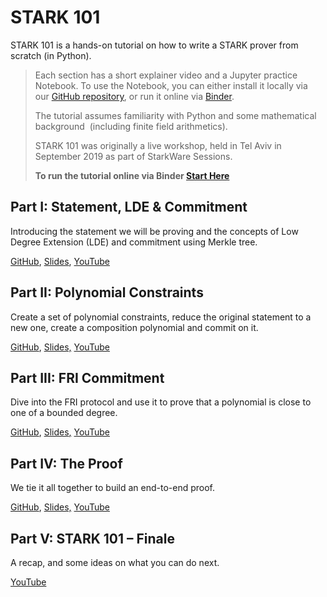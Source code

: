 # **STARK 101**

STARK 101 is a hands-on tutorial on how to write a STARK prover from scratch (in Python).

> Each section has a short explainer video and a Jupyter practice Notebook. To use the Notebook, you can either install it locally via our [GitHub repository](https://github.com/starkware-industries/stark101), or run it online via [Binder](https://mybinder.org/v2/gh/starkware-industries/stark101/master?urlpath=lab%2Ftree%2Ftutorial%2FNotebookTutorial.ipynb).
> 
> 
> The tutorial assumes familiarity with Python and some mathematical background  (including finite field arithmetics).
> 
> STARK 101 was originally a live workshop, held in Tel Aviv in September 2019 as part of StarkWare Sessions.
> 
> **To run the tutorial online via Binder [Start Here](https://mybinder.org/v2/gh/starkware-industries/stark101/master?urlpath=lab%2Ftree%2Ftutorial%2FNotebookTutorial.ipynb)**
> 

## **Part I: Statement, LDE & Commitment**

Introducing the statement we will be proving and the concepts of Low Degree Extension (LDE) and commitment using Merkle tree.

[GitHub](https://github.com/starkware-industries/stark101/blob/master/tutorial/Stark101-part1.ipynb), [Slides](https://starkware.co/wp-content/uploads/2021/12/STARK101-Part1.pdf), [YouTube](https://youtu.be/Y0uJz9VL3Fo)

## **Part II: Polynomial Constraints**

Create a set of polynomial constraints, reduce the original statement to a new one, create a composition polynomial and commit on it.

[GitHub](https://github.com/starkware-industries/stark101/blob/master/tutorial/Stark101-part2.ipynb), [Slides,](https://starkware.co/wp-content/uploads/2021/12/STARK101-Part2.pdf) [YouTube](https://youtu.be/fg3mFPXEYQY)

## **Part III: FRI Commitment**

Dive into the FRI protocol and use it to prove that a polynomial is close to one of a bounded degree.

[GitHub](https://github.com/starkware-industries/stark101/blob/master/tutorial/Stark101-part3.ipynb), [Slides](https://starkware.co/wp-content/uploads/2021/12/STARK101-Part3.pdf)[,](https://starkware.co/wp-content/uploads/2021/12/STARK101-Part2.pdf) [YouTube](https://youtu.be/gd1NbKUOJwA)

## **Part IV: The Proof**

We tie it all together to build an end-to-end proof.

[GitHub](https://github.com/starkware-industries/stark101/blob/master/tutorial/Stark101-part4.ipynb), [Slides,](https://starkware.co/wp-content/uploads/2021/12/STARK101-Part4.pdf) [YouTube](https://youtu.be/CxP28qM4tAc)

## **Part V: STARK 101 – Finale**

A recap, and some ideas on what you can do next.

[YouTube](https://youtu.be/iuNbrTkH2ik)

